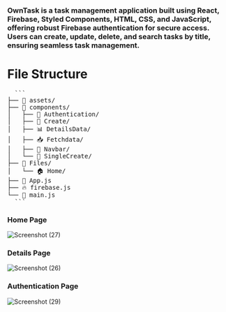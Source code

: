 ###  OwnTask is a task management application built using React, Firebase, Styled Components, HTML, CSS, and JavaScript, offering robust Firebase authentication for secure access. Users can create, update, delete, and search tasks by title, ensuring seamless task management.

# File Structure
<pre>
  ```
├── 📁 assets/
├── 📁 components/
│   ├── 🔐 Authentication/
│   ├── 📝 Create/
│   ├── 📊 DetailsData/
│   ├── 📥 Fetchdata/
│   ├── 🧭 Navbar/
│   └── 🧩 SingleCreate/
├── 📁 Files/
│   └── 🏠 Home/
├── 📄 App.js
├── 🔥 firebase.js
└── 🧵 main.js
  ```
</pre>








###   Home Page
![Screenshot (27)](https://github.com/user-attachments/assets/22e3c2b8-1570-4f3d-bfde-93fbfd7fbeb4)

### Details Page

![Screenshot (26)](https://github.com/user-attachments/assets/1496bf8c-6559-48cb-b6ef-8a3f28f6c138)

###   Authentication Page

![Screenshot (29)](https://github.com/user-attachments/assets/2b158054-3d18-43e9-a1f9-05d014d86a0a)




